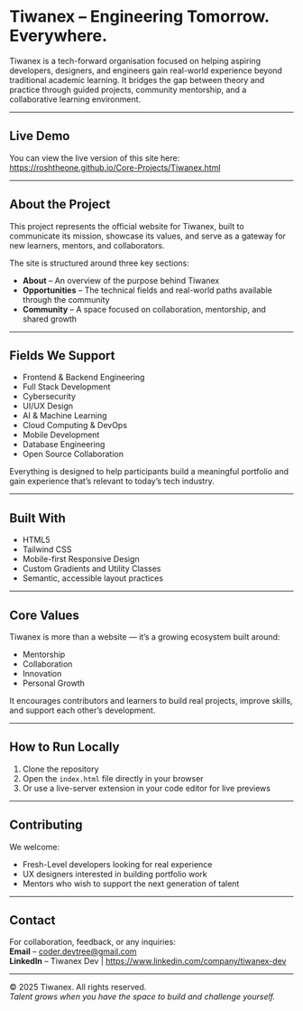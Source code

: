 # Tiwanex – Engineering Tomorrow. Everywhere.

Tiwanex is a tech-forward organisation focused on helping aspiring developers, designers, and engineers gain real-world experience beyond traditional academic learning. It bridges the gap between theory and practice through guided projects, community mentorship, and a collaborative learning environment.

---

## Live Demo

You can view the live version of this site here:  
https://roshtheone.github.io/Core-Projects/Tiwanex.html

---

## About the Project

This project represents the official website for Tiwanex, built to communicate its mission, showcase its values, and serve as a gateway for new learners, mentors, and collaborators.

The site is structured around three key sections:
- **About** – An overview of the purpose behind Tiwanex
- **Opportunities** – The technical fields and real-world paths available through the community
- **Community** – A space focused on collaboration, mentorship, and shared growth

---

## Fields We Support

- Frontend & Backend Engineering  
- Full Stack Development  
- Cybersecurity  
- UI/UX Design  
- AI & Machine Learning  
- Cloud Computing & DevOps  
- Mobile Development  
- Database Engineering  
- Open Source Collaboration  

Everything is designed to help participants build a meaningful portfolio and gain experience that’s relevant to today’s tech industry.

---

## Built With

- HTML5  
- Tailwind CSS  
- Mobile-first Responsive Design  
- Custom Gradients and Utility Classes  
- Semantic, accessible layout practices

---

## Core Values

Tiwanex is more than a website — it’s a growing ecosystem built around:
- Mentorship  
- Collaboration  
- Innovation  
- Personal Growth  

It encourages contributors and learners to build real projects, improve skills, and support each other’s development.

---

## How to Run Locally

1. Clone the repository  
2. Open the `index.html` file directly in your browser  
3. Or use a live-server extension in your code editor for live previews

---

## Contributing

We welcome:
- Fresh-Level developers looking for real experience  
- UX designers interested in building portfolio work  
- Mentors who wish to support the next generation of talent  

---

## Contact

For collaboration, feedback, or any inquiries:  
**Email** – coder.devtree@gmail.com  
**LinkedIn** – Tiwanex Dev |  https://www.linkedin.com/company/tiwanex-dev

---

© 2025 Tiwanex. All rights reserved.  
*Talent grows when you have the space to build and challenge yourself.*
